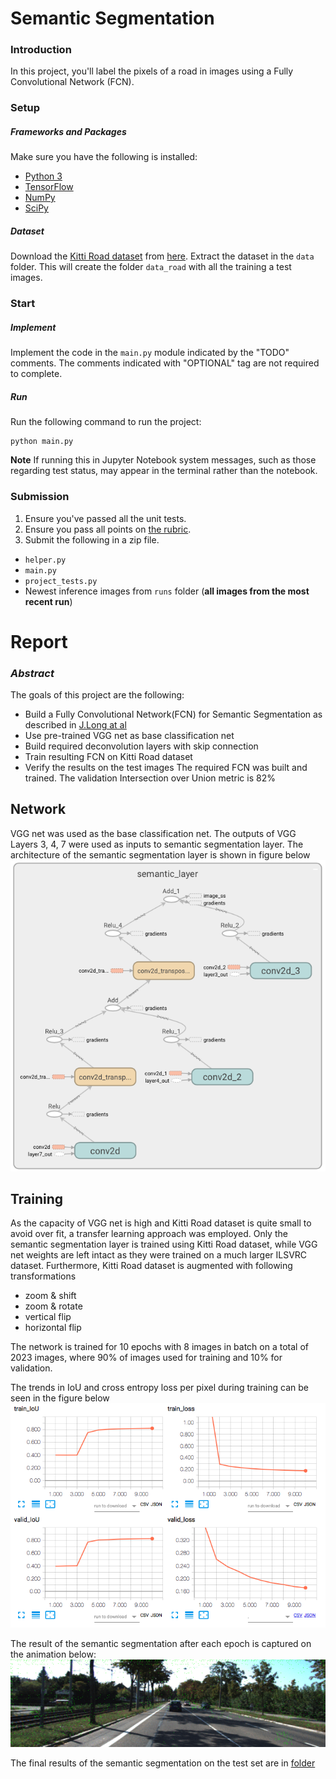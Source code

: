 # Semantic Segmentation
### Introduction
In this project, you'll label the pixels of a road in images using a Fully Convolutional Network (FCN).

### Setup
##### Frameworks and Packages
Make sure you have the following is installed:
 - [Python 3](https://www.python.org/)
 - [TensorFlow](https://www.tensorflow.org/)
 - [NumPy](http://www.numpy.org/)
 - [SciPy](https://www.scipy.org/)
##### Dataset
Download the [Kitti Road dataset](http://www.cvlibs.net/datasets/kitti/eval_road.php) from [here](http://www.cvlibs.net/download.php?file=data_road.zip).  Extract the dataset in the `data` folder.  This will create the folder `data_road` with all the training a test images.

### Start
##### Implement
Implement the code in the `main.py` module indicated by the "TODO" comments.
The comments indicated with "OPTIONAL" tag are not required to complete.
##### Run
Run the following command to run the project:
```
python main.py
```
**Note** If running this in Jupyter Notebook system messages, such as those regarding test status, may appear in the terminal rather than the notebook.

### Submission
1. Ensure you've passed all the unit tests.
2. Ensure you pass all points on [the rubric](https://review.udacity.com/#!/rubrics/989/view).
3. Submit the following in a zip file.
 - `helper.py`
 - `main.py`
 - `project_tests.py`
 - Newest inference images from `runs` folder  (**all images from the most recent run**)
 
# Report

### *Abstract*
The goals of this project are the following:
+ Build a Fully Convolutional Network(FCN) for Semantic Segmentation as described in [J.Long at al](https://people.eecs.berkeley.edu/~jonlong/long_shelhamer_fcn.pdf)
+ Use pre-trained VGG net as base classification net
+ Build required deconvolution layers with skip connection
+ Train resulting FCN on Kitti Road dataset
+ Verify the results on the test images
The required FCN was built and trained. The validation Intersection over Union metric is 82%

## Network

VGG net was used as the base classification net. The outputs of VGG Layers 3, 4, 7 were used as inputs to semantic segmentation layer. The architecture of the semantic segmentation layer is shown in figure below
![semantic_segmentation_layer](./report_img/semantic_segmentation_layer.png)

## Training

As the capacity of VGG net is high and Kitti Road dataset is quite small to avoid over fit, a transfer learning approach was employed. Only the semantic segmentation layer is trained using Kitti Road dataset, while VGG net weights are left intact as they were trained on a much larger ILSVRC dataset. 
Furthermore, Kitti Road dataset is augmented with following transformations

+ zoom & shift
+ zoom & rotate
+ vertical flip
+ horizontal flip

The network is trained for 10 epochs with 8 images in batch on a total of 2023 images, where 90% of images used for training and 10% for validation.

The trends in IoU and cross entropy loss per pixel  during training can be seen in the figure below
![trend](./report_img/training_polts.png)

The result of the semantic segmentation after each epoch is captured on the animation below:
![ss](./report_img/learing_ss.gif)

The final results of the semantic segmentation on the test set are in [folder](./runs/1509085431.2691891/images/)